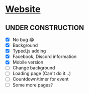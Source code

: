 # [Website](https://cdzungx.github.io)


## UNDER CONSTRUCTION
 - [x] No bug 😂
 - [x] Background
 - [x] Typed.js adding
 - [x] Facebook, Discord information
 - [x] Mobile version
 - [ ] Change background
 - [ ] Loading page (Can't do it...)
 - [ ] Countdown/timer for event
 - [ ] Some more pages?